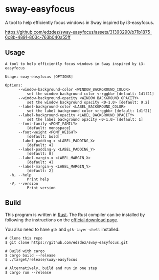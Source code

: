 # sway-easyfocus

A tool to help efficiently focus windows in Sway inspired by i3-easyfocus.

https://github.com/edzdez/sway-easyfocus/assets/31393290/b71b1875-6c8b-4891-803c-763b040a55ff

## Usage

```
A tool to help efficiently focus windows in Sway inspired by i3-easyfocus

Usage: sway-easyfocus [OPTIONS]

Options:
      --window-background-color <WINDOW_BACKGROUND_COLOR>
          set the window background color <rrggbb> [default: 1d1f21]
      --window-background-opacity <WINDOW_BACKGROUND_OPACITY>
          set the window background opacity <0-1.0> [default: 0.2]
      --label-background-color <LABEL_BACKGROUND_COLOR>
          set the label background color <rrggbb> [default: 1d1f21]
      --label-background-opacity <LABEL_BACKGROUND_OPACITY>
          set the label background opacity <0-1.0> [default: 1]
      --font-family <FONT_FAMILY>
          [default: monospace]
      --font-weight <FONT_WEIGHT>
          [default: bold]
      --label-padding-x <LABEL_PADDING_X>
          [default: 4]
      --label-padding-y <LABEL_PADDING_Y>
          [default: 0]
      --label-margin-x <LABEL_MARGIN_X>
          [default: 4]
      --label-margin-y <LABEL_MARGIN_Y>
          [default: 2]
  -h, --help
          Print help
  -V, --version
          Print version
```

## Build

This program is written in [Rust](https://www.rust-lang.org/). The Rust compiler can be installed by following the
instructions on the [official download page](https://www.rust-lang.org/tools/install).

You also need to have `gtk` and `gtk-layer-shell` installed.

```shell
# Clone this repo
$ git clone https://github.com/edzdez/sway-easyfocus.git

# Build with cargo
$ cargo build --release
$ ./target/release/sway-easyfocus

# Alternatively, build and run in one step
$ cargo run --release
```
